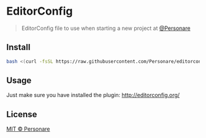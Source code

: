 # EditorConfig

> EditorConfig file to use when starting a new project at [@Personare](https://github.com/Personare/)

## Install

```bash
bash <(curl -fsSL https://raw.githubusercontent.com/Personare/editorconfig/master/install)
```

## Usage

Just make sure you have installed the plugin: http://editorconfig.org/

## License

[MIT © Personare](./LICENSE)
